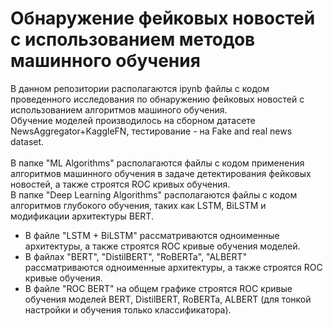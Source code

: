 # Обнаружение фейковых новостей с использованием методов машинного обучения 
В данном репозитории располагаются ipynb файлы с кодом проведенного исследования по обнаружению фейковых новостей с использованием алгоритмов машиного обучения. <br/>
Обучение моделей производилось на сборном датасете NewsAggregator+KaggleFN, тестирование - на Fake and real news dataset. <br/>
<br/>
В папке "ML Algorithms" располагаются файлы с кодом применения алгоритмов машинного обучения в задаче детектирования фейковых новостей, а также строятся ROC кривых обучения. <br/> 
В папке "Deep Learning Algorithms" располагаются файлы с кодом алгоритмов глубокого обучения, таких как LSTM, BiLSTM и модификации архитектуры BERT. <br/>
- В файле "LSTM + BiLSTM" рассматриваются одноименные архитектуры, а также строятся ROC кривые обучения моделей.
- В файлах "BERT", "DistilBERT", "RoBERTa", "ALBERT" рассматриваются одноименные архитектуры, а также строятся ROC кривые обучения.
- В файле "ROC BERT" на общем графике строятся ROC кривые обучения моделей BERT, DistilBERT, RoBERTa, ALBERT (для тонкой настройки и обучения только классификатора).
